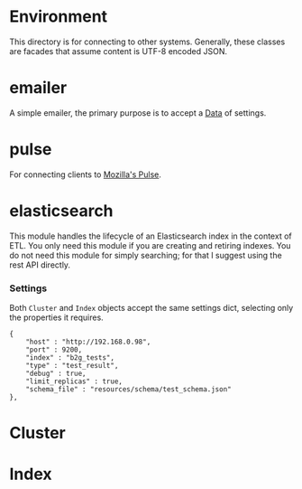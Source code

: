 
# Environment

This directory is for connecting to other systems. Generally, these
classes are facades that assume content is UTF-8 encoded JSON.



# emailer

A simple emailer, the primary purpose is to accept a [Data](https://github.com/klahnakoski/mo-dots/blob/dev/docs/README.md)
of settings.


# pulse

For connecting clients to [Mozilla's Pulse](https://pulse.mozilla.org/).


# elasticsearch

This module handles the lifecycle of an Elasticsearch index in the context of
ETL. You only need this module if you are creating and retiring indexes. You
do not need this module for simply searching; for that I suggest using the
rest API directly.

### Settings ###

Both ```Cluster``` and ```Index``` objects accept the same settings dict,
selecting only the properties it requires.

	{
		"host" : "http://192.168.0.98",
		"port" : 9200,
		"index" : "b2g_tests",
		"type" : "test_result",
		"debug" : true,
		"limit_replicas" : true,
		"schema_file" : "resources/schema/test_schema.json"
	},



# Cluster


# Index
